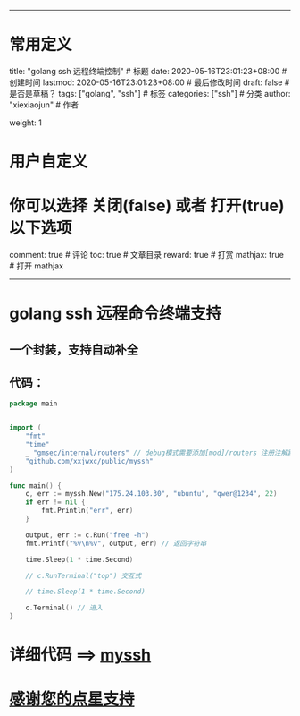 ---
# 常用定义
title: "golang ssh 远程终端控制"           # 标题
date: 2020-05-16T23:01:23+08:00    # 创建时间
lastmod: 2020-05-16T23:01:23+08:00 # 最后修改时间
draft: false                       # 是否是草稿？
tags: ["golang", "ssh"]  # 标签
categories: ["ssh"]              # 分类
author: "xiexiaojun"                  # 作者

weight: 1

# 用户自定义
# 你可以选择 关闭(false) 或者 打开(true) 以下选项
comment: true   # 评论
toc: true       # 文章目录
reward: true	 # 打赏
mathjax: true    # 打开 mathjax

------
# golang ssh 远程命令终端支持
## 一个封装，支持自动补全

## 代码：
```go
package main


import (
	"fmt"
	"time"
	_ "gmsec/internal/routers" // debug模式需要添加[mod]/routers 注册注解路由
	"github.com/xxjwxc/public/myssh"
)

func main() {
	c, err := myssh.New("175.24.103.30", "ubuntu", "qwer@1234", 22)
	if err != nil {
		fmt.Println("err", err)
	}

	output, err := c.Run("free -h")
	fmt.Printf("%v\n%v", output, err) // 返回字符串

	time.Sleep(1 * time.Second)

	// c.RunTerminal("top") 交互式

	// time.Sleep(1 * time.Second)

	c.Terminal() // 进入
}
```

# 详细代码 ==> [myssh](https://github.com/xxjwxc/public/blob/master/myssh/myssh.go)

# [感谢您的点星支持](https://github.com/xxjwxc/public/)

